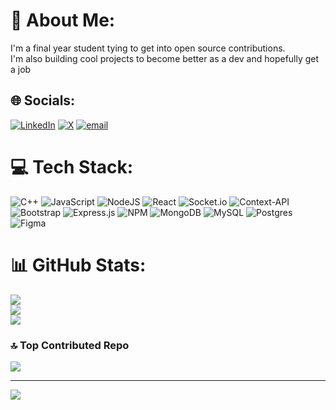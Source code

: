 # 💫 About Me:
I'm a final year student tying to get into open source contributions.<br>I'm also building cool projects to become better as a dev and hopefully get a job


## 🌐 Socials:
[![LinkedIn](https://img.shields.io/badge/LinkedIn-%230077B5.svg?logo=linkedin&logoColor=white)](https://linkedin.com/in/khushi-mhasange) [![X](https://img.shields.io/badge/X-black.svg?logo=X&logoColor=white)](https://x.com/KhushiMhasange) [![email](https://img.shields.io/badge/Email-D14836?logo=gmail&logoColor=white)](mailto:khushimhasange1905@gmail.com) 

# 💻 Tech Stack:
![C++](https://img.shields.io/badge/c++-%2300599C.svg?style=flat&logo=c%2B%2B&logoColor=white) ![JavaScript](https://img.shields.io/badge/javascript-%23323330.svg?style=flat&logo=javascript&logoColor=%23F7DF1E) ![NodeJS](https://img.shields.io/badge/node.js-6DA55F?style=flat&logo=node.js&logoColor=white) ![React](https://img.shields.io/badge/react-%2320232a.svg?style=flat&logo=react&logoColor=%2361DAFB) ![Socket.io](https://img.shields.io/badge/Socket.io-black?style=flat&logo=socket.io&badgeColor=010101) ![Context-API](https://img.shields.io/badge/Context--Api-000000?style=flat&logo=react) ![Bootstrap](https://img.shields.io/badge/bootstrap-%238511FA.svg?style=flat&logo=bootstrap&logoColor=white) ![Express.js](https://img.shields.io/badge/express.js-%23404d59.svg?style=flat&logo=express&logoColor=%2361DAFB) ![NPM](https://img.shields.io/badge/NPM-%23CB3837.svg?style=flat&logo=npm&logoColor=white) ![MongoDB](https://img.shields.io/badge/MongoDB-%234ea94b.svg?style=flat&logo=mongodb&logoColor=white) ![MySQL](https://img.shields.io/badge/mysql-4479A1.svg?style=flat&logo=mysql&logoColor=white) ![Postgres](https://img.shields.io/badge/postgres-%23316192.svg?style=flat&logo=postgresql&logoColor=white) ![Figma](https://img.shields.io/badge/figma-%23F24E1E.svg?style=flat&logo=figma&logoColor=white)
# 📊 GitHub Stats:
![](https://github-readme-stats.vercel.app/api?username=KhushiMhasange&theme=dark&hide_border=false&include_all_commits=false&count_private=false)<br/>
![](https://nirzak-streak-stats.vercel.app/?user=KhushiMhasange&theme=dark&hide_border=false)<br/>
![](https://github-readme-stats.vercel.app/api/top-langs/?username=KhushiMhasange&theme=dark&hide_border=false&include_all_commits=false&count_private=false&layout=compact)

### 🔝 Top Contributed Repo
![](https://github-contributor-stats.vercel.app/api?username=KhushiMhasange&limit=5&theme=dark&combine_all_yearly_contributions=true)

---
[![](https://visitcount.itsvg.in/api?id=KhushiMhasange&icon=9&color=10)](https://visitcount.itsvg.in)

<!-- Proudly created with GPRM ( https://gprm.itsvg.in ) -->
